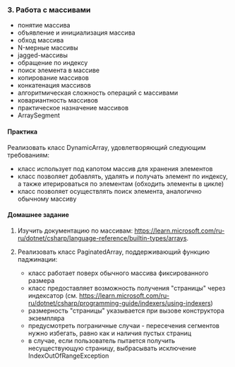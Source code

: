 ### 3. Работа с массивами
- понятие массива
- объявление и инициализация массива
- обход массива
- N-мерные массивы
- jagged-массивы
- обращение по индексу
- поиск элемента в массиве
- копирование массивов
- конкатенация массивов
- алгоритмическая сложность операций с массивами
- ковариантность массивов
- практическое назначение массивов
- ArraySegment

#### Практика
Реализовать класс DynamicArray, удовлетворяющий следующим требованиям:
- класс использует под капотом массив для хранения элементов
- класс позволяет добавлять, удалять и получать элемент по индексу, а также итерироваться по элементам (обходить элементы в цикле)
- класс позволяет осуществлять поиск элемента, аналогично обычному массиву

#### Домашнее задание
1. Изучить документацию по массивам: https://learn.microsoft.com/ru-ru/dotnet/csharp/language-reference/builtin-types/arrays.

2. Реализовать класс PaginatedArray, поддерживающий функцию паджинации:
	- класс работает поверх обычного массива фиксированного размера
	- класс предоставляет возможность получения "страницы" через индексатор (см. https://learn.microsoft.com/ru-ru/dotnet/csharp/programming-guide/indexers/using-indexers)
	- размерность "страницы" указывается при вызове конструктора экземпляра
	- предусмотреть пограничные случаи - пересечения сегментов нужно избегать, равно как и наличия пустых страниц
	- в случае, если пользователь пытается получить несуществующую страницу, выбрасывать исключение IndexOutOfRangeException

